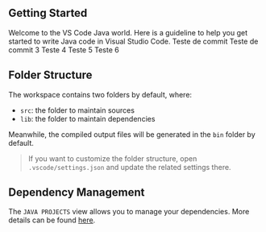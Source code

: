## Getting Started

Welcome to the VS Code Java world. Here is a guideline to help you get started to write Java code in Visual Studio Code.
Teste de commit
Teste de commit 3
Teste 4
Teste 5
Teste 6

## Folder Structure

The workspace contains two folders by default, where:

- `src`: the folder to maintain sources
- `lib`: the folder to maintain dependencies

Meanwhile, the compiled output files will be generated in the `bin` folder by default.

> If you want to customize the folder structure, open `.vscode/settings.json` and update the related settings there.

## Dependency Management

The `JAVA PROJECTS` view allows you to manage your dependencies. More details can be found [here](https://github.com/microsoft/vscode-java-dependency#manage-dependencies).
